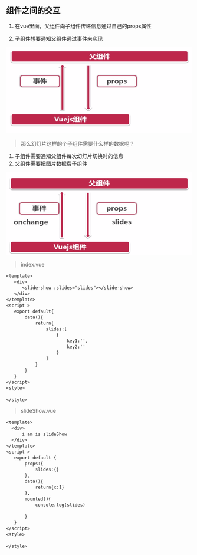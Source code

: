## 组件之间的交互


1. 在vue里面，父组件向子组件传递信息通过自己的props属性
 
2. 子组件想要通知父组件通过事件来实现

![](img/558.png)


> 那么幻灯片这样的个子组件需要什么样的数据呢？
  1. 子组件需要通知父组件每次幻灯片切换时的信息
  2. 父组件需要把图片数据费子组件
  
![](img/121.png)



> index.vue

```vue
<template>
   <div>
      <slide-show :slides="slides"></slide-show>
   </div>
</template>
<script >
   export default{
       data(){
           return{
               slides:[
                   {
                       key1:'',
                       key2:''
                   }
               ]
           }
       }
   }
</script>
<style>

</style>

```

> slideShow.vue

```vue
<template>
  <div>
      i am is slideShow   
  </div>
</template>
<script >
   export default {
       props:{
           slides:{}
       },
       data(){
           return{x:1}
       },
       mounted(){
           console.log(slides)
           
       }
   }
</script>
<style>

</style>


```